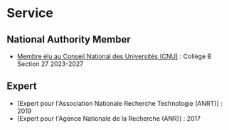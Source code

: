 # Service

## National Authority Member
- [Membre élu au Conseil National des Universités (CNU)](#) : Collège B Section 27 2023-2027

## Expert
- [Expert pour l'Association Nationale Recherche Technologie (ANRT)] : 2019
- [Expert pour l'Agence Nationale de la Recherche (ANR)] : 2017
